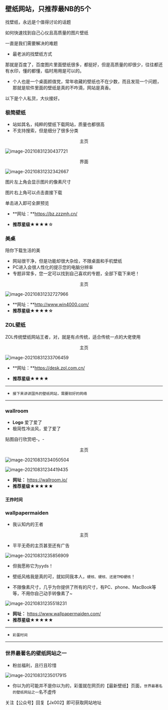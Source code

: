 ## 壁纸网站，只推荐最NB的5个

找壁纸，永远是个值得讨论的话题

如何快速找到自己心仪且高质量的图片壁纸

一直是我们需要解决的难题

- 最老派的找壁纸方式

那就是百度了，百度图片里面壁纸很多，都挺好，但是高质量的却很少，往往都还有水印，懂的都懂，临时用用是可以的。

- 个人也是一个桌面颜值党，常年收藏的壁纸也不在少数，而且发现一个问题，那就是软件里面的壁纸是真的不咋滴，网站是真香。

以下是个人私货，大伙接好。

### 极简壁纸

- 站如其名，纯粹的壁纸下载网站，质量也都很高
- 不支持搜索，但是细分了很多分类

<div align = "center">主页</div>

![image-20210831230437721](https://i.loli.net/2021/08/31/njpb3KwPUyRsZ2X.png)

<div align = "center">界面</div>

![image-20210831232342667](https://i.loli.net/2021/08/31/oRj4YPKcsBVrq1g.png)

图片左上角会显示图片的像素尺寸

图片右上角可以点击直接下载

单击进入即可全屏预览

- **网址：**https://bz.zzzmh.cn/

- **推荐星级★★★★**☆

### 美桌

陪你下载生活的美

- 网站很干净，但是功能却很大杂烩，不限桌面和手机壁纸
- PC进入会很人性化的提示您的电脑分辨率
- 专题非常多，您一定可以找到自己喜欢的专题，全部下载下来吧！

<div align = "center">主页</div>

![image-20210831232727966](https://i.loli.net/2021/08/31/ekS3DOiJ4YL18zP.png)

- **网址：**http://www.win4000.com/
- **推荐星级★★★★☆**

### ZOL壁纸

ZOL传统壁纸网站王者，对，就是有点传统，适合传统一点的大佬使用

<div align = "center">主页</div>

![image-20210831233706459](https://i.loli.net/2021/08/31/uIkqw4NozCYjRVg.png)

- **网址：**https://desk.zol.com.cn/

- **推荐星级★★★★**

---

- `接下来讲讲国外的壁纸网站，需要较好的网络`

---

### wallroom

- **Logo** 爱了爱了
- 极简性冷淡风，爱了爱了

贴图自行欣赏吧-。-

<div align = "center">主页</div>

![image-20210831234050504](https://i.loli.net/2021/08/31/MubVm1stBNUp3wA.png)

![image-20210831234419435](https://i.loli.net/2021/08/31/NGQXzaru8Fe5oEI.png)

- **网址：** https://wallroom.io/
- **推荐星级★★★★★**

### `王炸时间`

### wallpapermaiden

- 我认知内的王者

<div align = "center">主页</div>

- 平平无奇的主页甚至还有广告

![image-20210831235856909](https://i.loli.net/2021/08/31/iCvOuWthTeF1AKB.png)

- 但我愿称它为yyds！
- 壁纸风格我是真的可，就如同我本人，`硬核、硬核、还是TMD硬核`！

- 不限像素尺寸，几乎为你提供了所有的尺寸，有PC、phone、MacBook等等，不用你自己动手转像素了~

![image-20210831235518231](https://i.loli.net/2021/08/31/pNEX4QhFZ5YsjW6.png)

- **网址：** https://www.wallpapermaiden.com/
- **推荐星级★★★★★**

---

- `彩蛋时间`

---

### 世界最著名的壁纸网站之一

- 粉丝福利，且行且珍惜

![image-20210831235017915](https://i.loli.net/2021/08/31/agDLXUbQuBRemho.png)

- 你以为的可能并不是你以为的，彩蛋就在网页的【最新壁纸】页面，`世界最著名的壁纸网站之一`名不虚传

关注【公众号】回复【Jx002】即可获取网站地址

